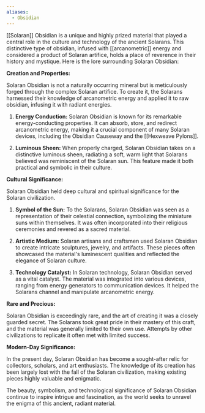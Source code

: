 ```yaml
---
aliases:
  - Obsidian
---
```



[[Solaran]] Obsidian is a unique and highly prized material that played a central role in the culture and technology of the ancient Solarans. This distinctive type of obsidian, infused with [[arcanometric]] energy and considered a product of Solaran artifice, holds a place of reverence in their history and mystique. Here is the lore surrounding Solaran Obsidian:

**Creation and Properties:**

Solaran Obsidian is not a naturally occurring mineral but is meticulously forged through the complex Solaran artifice. To create it, the Solarans harnessed their knowledge of arcanometric energy and applied it to raw obsidian, infusing it with radiant energies.

1. **Energy Conduction:** Solaran Obsidian is known for its remarkable energy-conducting properties. It can absorb, store, and redirect arcanometric energy, making it a crucial component of many Solaran devices, including the Obsidian Causeway and the [[Hexweave Pylons]].
    
2. **Luminous Sheen:** When properly charged, Solaran Obsidian takes on a distinctive luminous sheen, radiating a soft, warm light that Solarans believed was reminiscent of the Solaran sun. This feature made it both practical and symbolic in their culture.
    

**Cultural Significance:**

Solaran Obsidian held deep cultural and spiritual significance for the Solaran civilization.

1. **Symbol of the Sun:** To the Solarans, Solaran Obsidian was seen as a representation of their celestial connection, symbolizing the miniature suns within themselves. It was often incorporated into their religious ceremonies and revered as a sacred material.
    
2. **Artistic Medium:** Solaran artisans and craftsmen used Solaran Obsidian to create intricate sculptures, jewelry, and artifacts. These pieces often showcased the material's luminescent qualities and reflected the elegance of Solaran culture.
    
3. **Technology Catalyst:** In Solaran technology, Solaran Obsidian served as a vital catalyst. The material was integrated into various devices, ranging from energy generators to communication devices. It helped the Solarans channel and manipulate arcanometric energy.
    

**Rare and Precious:**

Solaran Obsidian is exceedingly rare, and the art of creating it was a closely guarded secret. The Solarans took great pride in their mastery of this craft, and the material was generally limited to their own use. Attempts by other civilizations to replicate it often met with limited success.

**Modern-Day Significance:**

In the present day, Solaran Obsidian has become a sought-after relic for collectors, scholars, and art enthusiasts. The knowledge of its creation has been largely lost with the fall of the Solaran civilization, making existing pieces highly valuable and enigmatic.

The beauty, symbolism, and technological significance of Solaran Obsidian continue to inspire intrigue and fascination, as the world seeks to unravel the enigma of this ancient, radiant material.